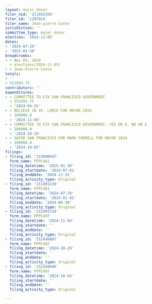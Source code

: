 ```yaml
---
layout: major_donor
filer_nid: '211692359'
filer_id: '1297024'
filer_name: Jean-pierre Conte
jurisdiction: ''
committee_type: major donor
election: '2024-11-05'
dates:
- '2024-07-29'
- '2025-01-30'
breadcrumbs:
- - Nov 05, 2024
  - elections/2024-11-05/
- - Jean-Pierre Conte
totals:
- ''
- 553593.75
contributors: ''
expenditures:
- - COMMITTEE TO FIX SAN FRANCISCO GOVERNMENT
  - 253593.75
  - '2024-04-25'
- - BELIEVE IN SF, LURIE FOR MAYOR 2024
  - 100000.0
  - '2024-11-04'
- - COMMITTEE TO FIX SAN FRANCISCO GOVERNMENT, YES ON D, NO ON E
  - 100000.0
  - '2024-10-29'
- - SAFER SAN FRANCISCO FOR MARK FARRELL FOR MAYOR 2024
  - 100000.0
  - '2024-10-03'
filings:
- filing_id: '213008047'
  form_name: FPPC461
  filing_datetime: '2025-01-30'
  filing_startdate: '2024-07-01'
  filing_enddate: '2024-12-31'
  filing_activity_type: Original
- filing_id: '211801238'
  form_name: FPPC461
  filing_datetime: '2024-07-29'
  filing_startdate: '2024-01-01'
  filing_enddate: '2024-06-30'
  filing_activity_type: Original
- filing_id: '212491724'
  form_name: FPPC497
  filing_datetime: '2024-11-04'
  filing_startdate: ''
  filing_enddate: ''
  filing_activity_type: Original
- filing_id: '212446807'
  form_name: FPPC497
  filing_datetime: '2024-10-29'
  filing_startdate: ''
  filing_enddate: ''
  filing_activity_type: Original
- filing_id: '212244606'
  form_name: FPPC497
  filing_datetime: '2024-10-04'
  filing_startdate: ''
  filing_enddate: ''
  filing_activity_type: Original

---
```


